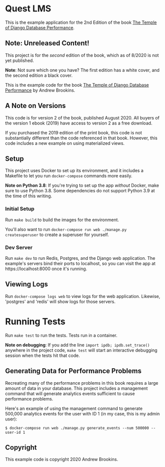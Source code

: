 # Quest LMS

This is the example application for the 2nd Edition of the book [The Temple of Django Database Performance](https://spellbookpress.com).

## Note: Unreleased Content!

This project is for the _second_ edition of the book, which as of 8/2020 is not yet published.

**Note**: Not sure which one you have? The first edition has a white cover, and the second edition a black cover.

This is the example code for the book [The Temple of Django Database Performance](https://spellbookpress.com/books/temple-of-django-database-performance/) by Andrew Brookins.

## A Note on Versions

This code is for version 2 of the book, published August 2020. All buyers of the version 1 ebook (2019) have access to version 2 as a free download.

If you purchased the 2019 edition of the print book, this code is not substantially different than the code referenced in that book. However, this code includes a new example on using materialized views.

## Setup

This project uses Docker to set up its environment, and it includes a Makefile to let you run `docker-compose` commands more easily.

**Note on Python 3.8**: If you're trying to set up the app _without_ Docker, make sure to use Python 3.8. Some dependencies do not support Python 3.9 at the time of this writing.

### Initial Setup

Run `make build` to build the images for the environment.

You'll also want to run `docker-compose run web ./manage.py createsuperuser` to create a superuser for yourself.

### Dev Server

Run `make dev` to run Redis, Postgres, and the Django web application. The example's servers bind their ports to localhost, so you can visit the app at https://localhost:8000 once it's running.

## Viewing Logs

Run `docker-compose logs web` to view logs for the web application. Likewise, 'postgres' and 'redis' will show logs for those servers.

# Running Tests

Run `make test` to run the tests. Tests run in a container.

**Note on debugging**: If you add the line `import ipdb; ipdb.set_trace()` anywhere in the project code, `make test` will start an interactive debugging session when the tests hit that code.

## Generating Data for Performance Problems

Recreating many of the performance problems in this book requires a large amount of data in your database. This project includes a management command that will generate analytics events sufficient to cause performance problems.

Here's an example of using the management command to generate 500,000 analytics events for the user with
ID 1 (in my case, this is my admin user):

    $ docker-compose run web ./manage.py generate_events --num 500000 --user-id 1

## Copyright

This example code is copyright 2020 Andrew Brookins.
